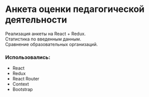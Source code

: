 # Анкета оценки педагогической деятельности

Реализация анкеты на React + Redux.  
Статистика по введенным данным.  
Сравнение образовательных организаций.

### Использовались:
* React
* Redux
* React Router
* Context
* Bootstrap